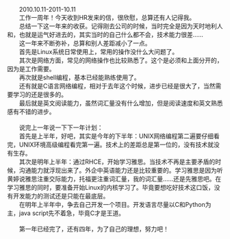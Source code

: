 <div id="sina_keyword_ad_area2" class="articalContent  ">
			<div STYLE="text-indent:2em;">2010.10.11-2011-10.11
<div>工作一周年！今天收到HR发来的信，很欣慰，总算还有人记得我。</DIV>
<div>
总结一下这一年来的收获。记得刚去公司的时候，当时完全是因为天时地利人和，也就是运气好进去的，其实当时的自己什么都不会，技术能力很差……</DIV>
<div>这一年来不断弥补，总算和别人差距减小了一点。</DIV>
<div>首先是Linux系统日常使用上，常用的操作没什么大问题了。</DIV>
<div>其次是网络方面，常见的网络操作也比较熟悉了。这个是必须和上面分开的，因为是工作需要。</DIV>
<div>再次就是shell编程，基本已经能熟练使用了。</DIV>
<div>还有就是C语言网络编程，相对于去年这个时候，进步已经是很大了，当然需要学习的还是很多的。</DIV>
<div>最后就是英文阅读能力，虽然词汇量没有什么增加，但是阅读速度和英文熟悉感有不错的进步。</DIV>
<div><br /></DIV>
<div>说完上一年说一下下一年计划：</DIV>
<div>
首先是上半年，好吧，其实是今年的下半年：UNIX网络编程第二遍要仔细看完，UNIX环境高级编程看完第一遍。技术上的差距总是第一位的，没有技术就没有生存。</DIV>
<div>
其次是明年上半年：通过RHCE，开始学习雅思。当技术不再是主要矛盾的时候，沟通能力就浮现出来了。外企中英语能力还是比较重要的。学习雅思是因为听黄婷说雅思注重交际能力，托福更注重词汇量，我的词汇量……还是先雅思吧。在学习雅思的同时，要准备开始Linux的内核学习了。毕竟要想吃好技术这口饭，没有开发能力的测试还是只能在最底层。</DIV>
<div>在明年上半年中，争去自己开发一个项目。开发语言尽量以C和Python为主，java
script先不着急，毕竟C才是王道。</DIV>
<div><br /></DIV>
<div>第一年已经完了，还有四年，为了自己的理想，努力吧！</DIV>
</DIV>							
		</div>